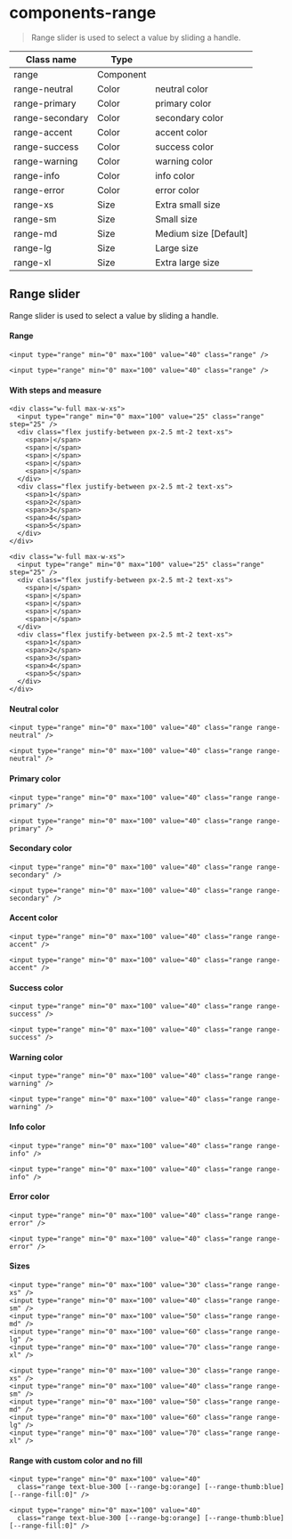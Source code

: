 # components-range

> Range slider is used to select a value by sliding a handle.

| Class name      | Type      |                       |
| --------------- | --------- | --------------------- |
| range           | Component |                       |
| range-neutral   | Color     | neutral color         |
| range-primary   | Color     | primary color         |
| range-secondary | Color     | secondary color       |
| range-accent    | Color     | accent color          |
| range-success   | Color     | success color         |
| range-warning   | Color     | warning color         |
| range-info      | Color     | info color            |
| range-error     | Color     | error color           |
| range-xs        | Size      | Extra small size      |
| range-sm        | Size      | Small size            |
| range-md        | Size      | Medium size [Default] |
| range-lg        | Size      | Large size            |
| range-xl        | Size      | Extra large size      |

## Range slider

Range slider is used to select a value by sliding a handle.

[](#range)

#### Range

    <input type="range" min="0" max="100" value="40" class="range" />

    <input type="range" min="0" max="100" value="40" class="range" />

[](#with-steps-and-measure)

#### With steps and measure

    <div class="w-full max-w-xs">
      <input type="range" min="0" max="100" value="25" class="range" step="25" />
      <div class="flex justify-between px-2.5 mt-2 text-xs">
        <span>|</span>
        <span>|</span>
        <span>|</span>
        <span>|</span>
        <span>|</span>
      </div>
      <div class="flex justify-between px-2.5 mt-2 text-xs">
        <span>1</span>
        <span>2</span>
        <span>3</span>
        <span>4</span>
        <span>5</span>
      </div>
    </div>

    <div class="w-full max-w-xs">
      <input type="range" min="0" max="100" value="25" class="range" step="25" />
      <div class="flex justify-between px-2.5 mt-2 text-xs">
        <span>|</span>
        <span>|</span>
        <span>|</span>
        <span>|</span>
        <span>|</span>
      </div>
      <div class="flex justify-between px-2.5 mt-2 text-xs">
        <span>1</span>
        <span>2</span>
        <span>3</span>
        <span>4</span>
        <span>5</span>
      </div>
    </div>

[](#neutral-color)

#### Neutral color

    <input type="range" min="0" max="100" value="40" class="range range-neutral" />

    <input type="range" min="0" max="100" value="40" class="range range-neutral" />

[](#primary-color)

#### Primary color

    <input type="range" min="0" max="100" value="40" class="range range-primary" />

    <input type="range" min="0" max="100" value="40" class="range range-primary" />

[](#secondary-color)

#### Secondary color

    <input type="range" min="0" max="100" value="40" class="range range-secondary" />

    <input type="range" min="0" max="100" value="40" class="range range-secondary" />

[](#accent-color)

#### Accent color

    <input type="range" min="0" max="100" value="40" class="range range-accent" />

    <input type="range" min="0" max="100" value="40" class="range range-accent" />

[](#success-color)

#### Success color

    <input type="range" min="0" max="100" value="40" class="range range-success" />

    <input type="range" min="0" max="100" value="40" class="range range-success" />

[](#warning-color)

#### Warning color

    <input type="range" min="0" max="100" value="40" class="range range-warning" />

    <input type="range" min="0" max="100" value="40" class="range range-warning" />

[](#info-color)

#### Info color

    <input type="range" min="0" max="100" value="40" class="range range-info" />

    <input type="range" min="0" max="100" value="40" class="range range-info" />

[](#error-color)

#### Error color

    <input type="range" min="0" max="100" value="40" class="range range-error" />

    <input type="range" min="0" max="100" value="40" class="range range-error" />

[](#sizes)

#### Sizes

    <input type="range" min="0" max="100" value="30" class="range range-xs" />
    <input type="range" min="0" max="100" value="40" class="range range-sm" />
    <input type="range" min="0" max="100" value="50" class="range range-md" />
    <input type="range" min="0" max="100" value="60" class="range range-lg" />
    <input type="range" min="0" max="100" value="70" class="range range-xl" />

    <input type="range" min="0" max="100" value="30" class="range range-xs" />
    <input type="range" min="0" max="100" value="40" class="range range-sm" />
    <input type="range" min="0" max="100" value="50" class="range range-md" />
    <input type="range" min="0" max="100" value="60" class="range range-lg" />
    <input type="range" min="0" max="100" value="70" class="range range-xl" />

[](#range-with-custom-color-and-no-fill)

#### Range with custom color and no fill

    <input type="range" min="0" max="100" value="40"
      class="range text-blue-300 [--range-bg:orange] [--range-thumb:blue] [--range-fill:0]" />

    <input type="range" min="0" max="100" value="40"
      class="range text-blue-300 [--range-bg:orange] [--range-thumb:blue] [--range-fill:0]" />
